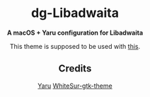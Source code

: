 <div align="center">

# dg-Libadwaita

**A macOS + Yaru configuration for Libadwaita**

This theme is supposed to be used with [this](https://github.com/dgsasha/dg-gnome-theme).

## Credits
[Yaru](https://github.com/ubuntu/yaru) [WhiteSur-gtk-theme](https://github.com/vinceliuice/WhiteSur-gtk-theme)
